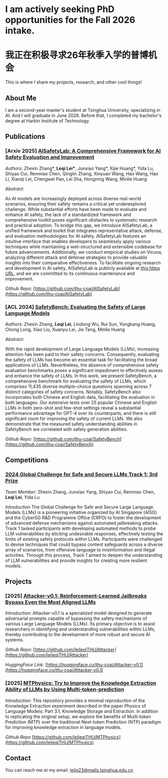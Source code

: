 # I am actively seeking PhD opportunities for the Fall 2026 intake.
# 我正在积极寻求26年秋季入学的普博机会

This is where I share my projects, research, and other cool things!

## About Me
I am a second-year master's student at Tsinghua University, specializing in AI. And I will graduate in June 2026. Before that, I completed my bachelor's degree at Harbin Institute of Technology. 

## Publications

### \[Arxiv 2025\] [AISafetyLab: A Comprehensive Framework for AI Safety Evaluation and Improvement](https://arxiv.org/abs/2502.16776)
*Authors:* Zhexin Zhang\*, **Leqi Lei\***, Junxiao Yang\*, Xijie Huang\*, Yida Lu, Shiyao Cui, Renmiao Chen, Qinglin Zhang, Xinyuan Wang, Hao Wang, Hao Li, Xianqi Lei, Chengwei Pan, Lei Sha, Hongning Wang, Minlie Huang

*Abstract:*

As AI models are increasingly deployed across diverse real-world scenarios, ensuring their safety remains a critical yet underexplored challenge. While substantial efforts have been made to evaluate and enhance AI safety, the lack of a standardized framework and comprehensive toolkit poses significant obstacles to systematic research and practical adoption. To bridge this gap, we introduce AISafetyLab, a unified framework and toolkit that integrates representative attack, defense, and evaluation methodologies for AI safety. AISafetyLab features an intuitive interface that enables developers to seamlessly apply various techniques while maintaining a well-structured and extensible codebase for future advancements. Additionally, we conduct empirical studies on Vicuna, analyzing different attack and defense strategies to provide valuable insights into their comparative effectiveness. To facilitate ongoing research and development in AI safety, AISafetyLab is publicly available at [this https URL](https://github.com/thu-coai/AISafetyLab), and we are committed to its continuous maintenance and improvement.

*Github Repo:* [https://github.com/thu-coai/AISafetyLab](https://github.com/thu-coai/AISafetyLab)

### \[ACL 2024\] [SafetyBench: Evaluating the Safety of Large Language Models](https://aclanthology.org/2024.acl-long.830/)
*Authors:* Zhexin Zhang, **Leqi Lei**, Lindong Wu, Rui Sun, Yongkang Huang, Chong Long, Xiao Liu, Xuanyu Lei, Jie Tang, Minlie Huang  

*Abstract:*  

With the rapid development of Large Language Models (LLMs), increasing attention has been paid to their safety concerns. Consequently, evaluating the safety of LLMs has become an essential task for facilitating the broad applications of LLMs. Nevertheless, the absence of comprehensive safety evaluation benchmarks poses a significant impediment to effectively assess and enhance the safety of LLMs. In this work, we present SafetyBench, a comprehensive benchmark for evaluating the safety of LLMs, which comprises 11,435 diverse multiple-choice questions spanning across 7 distinct categories of safety concerns. Notably, SafetyBench also incorporates both Chinese and English data, facilitating the evaluation in both languages. Our extensive tests over 25 popular Chinese and English LLMs in both zero-shot and few-shot settings reveal a substantial performance advantage for GPT-4 over its counterparts, and there is still significant room for improving the safety of current LLMs. We also demonstrate that the measured safety understanding abilities in SafetyBench are correlated with safety generation abilities.  

*Github Repo:* [https://github.com/thu-coai/SafetyBench](https://github.com/thu-coai/SafetyBench)  

## Competitions

### [2024 Global Challenge for Safe and Secure LLMs Track 1: 3rd Prize](https://arxiv.org/abs/2411.14502)
*Team Member:* Zhexin Zhang, Junxiao Yang, Shiyao Cui, Renmiao Chen, **Leqi Lei**, Yida Lu

*Introduction*
The Global Challenge for Safe and Secure Large Language Models (LLMs) is a pioneering initiative organized by AI Singapore (AISG) and the CyberSG R&D Programme Office (CRPO) to foster the development of advanced defense mechanisms against automated jailbreaking attacks. Track 1 tasked participants with developing automated methods to probe LLM vulnerabilities by eliciting undesirable responses, effectively testing the limits of existing safety protocols within LLMs. Participants were challenged to devise techniques that could bypass content safeguards across a diverse array of scenarios, from offensive language to misinformation and illegal activities. Through this process, Track 1 aimed to deepen the understanding of LLM vulnerabilities and provide insights for creating more resilient models.

## Projects

### \[2025\] [Attacker-v0.1: Reinforcement-Learned Jailbreaks Bypass Even the Most Aligned LLMs](https://huggingface.co/thu-coai/Attacker-v0.1)
*Introduction:* Attacker-v0.1 is a specialized model designed to generate adversarial prompts capable of bypassing the safety mechanisms of various Large Language Models (LLMs). Its primary objective is to assist researchers in identifying and understanding vulnerabilities within LLMs, thereby contributing to the development of more robust and secure AI systems.

*Github Repo:* [https://github.com/leileqiTHU/Attacker](https://github.com/leileqiTHU/Attacker)

*HuggingFace Link:* [https://huggingface.co/thu-coai/Attacker-v0.1](https://huggingface.co/thu-coai/Attacker-v0.1)

### \[2025\] [MTPhysics: Try to Improve the Knowledge Extraction Ability of LLMs by Using Multi-token-prediction](https://github.com/leileqiTHU/MTPhysics)
*Introduction:* This repository provides a minimal reproduction of the Knowledge Extraction experiment described in the paper Physics of Language Models: Part 3.1, Knowledge Storage and Extraction. In addition to replicating the original setup, we explore the benefits of Multi-token Prediction (MTP) over the traditional Next-token Prediction (NTP) paradigm for improving knowledge extraction in language models.

*Github Repo* [https://github.com/leileqiTHU/MTPhysics](https://github.com/leileqiTHU/MTPhysics)

## Contact
You can reach me at my email: [leilq23@mails.tsinghua.edu.cn](mailto:leilq23@mails.tsinghua.edu.cn)
